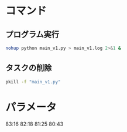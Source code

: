 # コマンド

## プログラム実行

```bash
nohup python main_v1.py > main_v1.log 2>&1 &
```

## タスクの削除

```bash
pkill -f "main_v1.py"
```

# パラメータ

83:16
82:18
81:25
80:43
